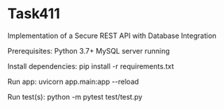 # Task411
Implementation of a Secure REST API with Database Integration

Prerequisites:
  Python 3.7+
  MySQL server running

Install dependencies:
  pip install -r requirements.txt

Run app:
uvicorn app.main:app --reload

Run test(s):
  python -m pytest test/test.py

